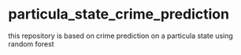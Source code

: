 # particula_state_crime_prediction
this repository is based on crime prediction on a particula state using random forest
